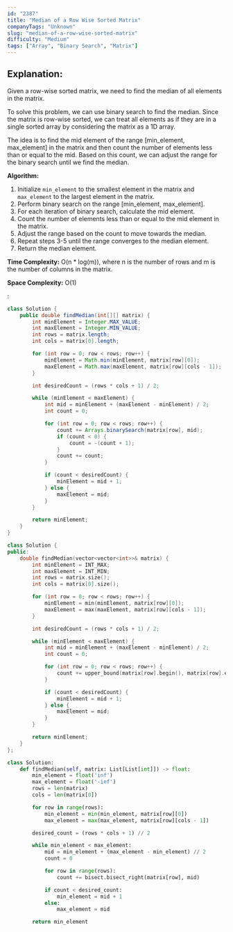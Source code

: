 ```yaml
---
id: "2387"
title: "Median of a Row Wise Sorted Matrix"
companyTags: "Unknown"
slug: "median-of-a-row-wise-sorted-matrix"
difficulty: "Medium"
tags: ["Array", "Binary Search", "Matrix"]
---
```


## Explanation:

Given a row-wise sorted matrix, we need to find the median of all elements in the matrix.

To solve this problem, we can use binary search to find the median. Since the matrix is row-wise sorted, we can treat all elements as if they are in a single sorted array by considering the matrix as a 1D array. 

The idea is to find the mid element of the range [min_element, max_element] in the matrix and then count the number of elements less than or equal to the mid. Based on this count, we can adjust the range for the binary search until we find the median.

**Algorithm:**
1. Initialize `min_element` to the smallest element in the matrix and `max_element` to the largest element in the matrix.
2. Perform binary search on the range [min_element, max_element].
3. For each iteration of binary search, calculate the mid element.
4. Count the number of elements less than or equal to the mid element in the matrix.
5. Adjust the range based on the count to move towards the median.
6. Repeat steps 3-5 until the range converges to the median element.
7. Return the median element.

**Time Complexity:** O(n * log(m)), where n is the number of rows and m is the number of columns in the matrix.

**Space Complexity:** O(1)

:

```java
class Solution {
    public double findMedian(int[][] matrix) {
        int minElement = Integer.MAX_VALUE;
        int maxElement = Integer.MIN_VALUE;
        int rows = matrix.length;
        int cols = matrix[0].length;

        for (int row = 0; row < rows; row++) {
            minElement = Math.min(minElement, matrix[row][0]);
            maxElement = Math.max(maxElement, matrix[row][cols - 1]);
        }

        int desiredCount = (rows * cols + 1) / 2;

        while (minElement < maxElement) {
            int mid = minElement + (maxElement - minElement) / 2;
            int count = 0;

            for (int row = 0; row < rows; row++) {
                count += Arrays.binarySearch(matrix[row], mid);
                if (count < 0) {
                    count = -(count + 1);
                }
                count += count;
            }

            if (count < desiredCount) {
                minElement = mid + 1;
            } else {
                maxElement = mid;
            }
        }

        return minElement;
    }
}
```

```cpp
class Solution {
public:
    double findMedian(vector<vector<int>>& matrix) {
        int minElement = INT_MAX;
        int maxElement = INT_MIN;
        int rows = matrix.size();
        int cols = matrix[0].size();

        for (int row = 0; row < rows; row++) {
            minElement = min(minElement, matrix[row][0]);
            maxElement = max(maxElement, matrix[row][cols - 1]);
        }

        int desiredCount = (rows * cols + 1) / 2;

        while (minElement < maxElement) {
            int mid = minElement + (maxElement - minElement) / 2;
            int count = 0;

            for (int row = 0; row < rows; row++) {
                count += upper_bound(matrix[row].begin(), matrix[row].end(), mid) - matrix[row].begin();
            }

            if (count < desiredCount) {
                minElement = mid + 1;
            } else {
                maxElement = mid;
            }
        }

        return minElement;
    }
};
```

```python
class Solution:
    def findMedian(self, matrix: List[List[int]]) -> float:
        min_element = float('inf')
        max_element = float('-inf')
        rows = len(matrix)
        cols = len(matrix[0])

        for row in range(rows):
            min_element = min(min_element, matrix[row][0])
            max_element = max(max_element, matrix[row][cols - 1])

        desired_count = (rows * cols + 1) // 2

        while min_element < max_element:
            mid = min_element + (max_element - min_element) // 2
            count = 0

            for row in range(rows):
                count += bisect.bisect_right(matrix[row], mid)

            if count < desired_count:
                min_element = mid + 1
            else:
                max_element = mid

        return min_element
```